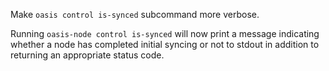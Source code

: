 Make `oasis control is-synced` subcommand more verbose.

Running `oasis-node control is-synced` will now print a message indicating
whether a node has completed initial syncing or not to stdout in addition to
returning an appropriate status code.
